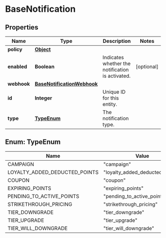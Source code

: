 

# BaseNotification


## Properties

Name | Type | Description | Notes
------------ | ------------- | ------------- | -------------
**policy** | [**Object**](.md) |  | 
**enabled** | **Boolean** | Indicates whether the notification is activated. |  [optional]
**webhook** | [**BaseNotificationWebhook**](BaseNotificationWebhook.md) |  | 
**id** | **Integer** | Unique ID for this entity. | 
**type** | [**TypeEnum**](#TypeEnum) | The notification type. | 



## Enum: TypeEnum

Name | Value
---- | -----
CAMPAIGN | &quot;campaign&quot;
LOYALTY_ADDED_DEDUCTED_POINTS | &quot;loyalty_added_deducted_points&quot;
COUPON | &quot;coupon&quot;
EXPIRING_POINTS | &quot;expiring_points&quot;
PENDING_TO_ACTIVE_POINTS | &quot;pending_to_active_points&quot;
STRIKETHROUGH_PRICING | &quot;strikethrough_pricing&quot;
TIER_DOWNGRADE | &quot;tier_downgrade&quot;
TIER_UPGRADE | &quot;tier_upgrade&quot;
TIER_WILL_DOWNGRADE | &quot;tier_will_downgrade&quot;



